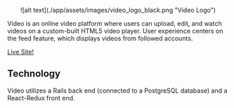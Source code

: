 <p align="center">
  ![alt text](./app/assets/images/video_logo_black.png "Video Logo")
</p>

Video is an online video platform where users can upload, edit, and watch videos on a custom-built
HTML5 video player. User experience centers on the feed feature, which displays videos from followed accounts.

[Live Site!](https://a-video.herokuapp.com/#/)

## Technology
Video utilizes a Rails back end (connected to a PostgreSQL database) and a React-Redux front end.
